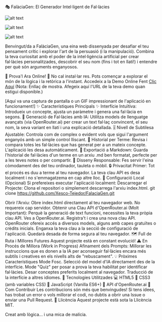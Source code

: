 

🎭 FalàciaGen: El Generador Intel·ligent de Fal·làcies

![alt text](https://img.shields.io/badge/Llic%C3%A8ncia-MIT-green.svg)
 
![alt text](https://img.shields.io/badge/Estat-En%20Desenvolupament-blue.svg)
 
![alt text](https://img.shields.io/badge/Versi%C3%B3-1.0-yellow.svg)

Benvingut/da a FalàciaGen, una eina web dissenyada per desafiar el teu pensament crític i explorar l'art de la persuasió (i la manipulació). Combina la teva curiositat amb el poder de la intel·ligència artificial per crear fal·làcies personalitzades, descobrir el seu nom (fins i tot en llatí!) i entendre per què són arguments enganyosos.

🚀 Prova'l Ara Online! 🚀
No cal instal·lar res. Pots començar a explorar el món de la lògica i la retòrica a l'instant.
Accedeix a la Demo Online Fent [Clic Aquí](https://xesco-tejedor.github.io/falaciaGen/)
(Nota: Enllaç de mostra. Afegeix aquí l'URL de la teva demo quan estigui disponible.)

[Aquí va una captura de pantalla o un GIF impressionant de l'aplicació en funcionament!]
✨ Característiques Principals
✨ Interfície Intuïtiva: Introdueix un concepte, ajusta un paràmetre i genera una fal·làcia en segons.
🧠 Generació de Fal·làcies amb IA: Utilitza models de llenguatge avançats (via OpenRouter.ai) per crear un text fal·laç convincent, el seu nom, la seva variant en llatí i una explicació detallada.
🎚️ Nivell de Subtilesa Ajustable: Controla com de complex o evident vols que sigui l'argument enganyós amb un simple control lliscant.
📜 Historial per Terme: Revisa i compara totes les fal·làcies que has generat per a un mateix concepte. L'aplicació les desa automàticament.
💾 Exportació a Markdown: Guarda l'historial de fal·làcies d'un terme en un arxiu .md ben formatat, perfecte per a les teves notes o per compartir.
📱 Disseny Responsable: Fes servir l'eina còmodament des del teu ordinador, tauleta o mòbil.
🔒 Privacitat Primer: Tot el procés es duu a terme al teu navegador. La teva clau API es desa localment i no s'emmagatzema en cap altre lloc.
🔧 Configuració Local (Opcional)
Si prefereixes executar l'aplicació localment:
Descarregar el Projecte:
Clona el repositori o simplement descarrega l'arxiu index.html.
      git clone https://github.com/Xesco-Tejedor/FalaciaGen.git
    

Obrir l'Arxiu:
Obre index.html directament al teu navegador web. No requereix cap servidor.
Obtenir una Clau API d'OpenRouter.ai (Molt Important):
Perquè la generació de text funcioni, necessites la teva pròpia clau API.
Ves a OpenRouter.ai.
Registra't i crea una nova clau API. OpenRouter ofereix accés a diversos models, alguns amb capes gratuïtes o crèdits inicials.
Enganxa la teva clau a la secció de configuració de l'aplicació. Quedarà desada de forma segura al teu navegador.
🗺️ Full de Ruta i Millores Futures
Aquest projecte està en constant evolució!
⚠️ En Procés de Millora (Work in Progress)
Afinament dels Prompts: Millorar les instruccions que es donen a la IA per aconseguir fal·làcies encara més subtils i creatives en els nivells alts de "rebuscament".
💡 Pròximes Característiques
Mode Fosc.
Selecció del model d'IA directament des de la interfície.
Mode "Quiz" per posar a prova la teva habilitat per identificar fal·làcies.
Desar conceptes preferits localment al navegador.
Traducció de la interfície a altres idiomes.
🚀 Tecnologies Utilitzades
💻 HTML5
🎨 CSS3 (amb variables CSS)
🤖 JavaScript (Vanilla ES6+)
🧠 API d'OpenRouter.ai
🙌 Com Contribuir
Les contribucions són més que benvingudes! Si tens idees, has trobat un error o vols millorar el codi, no dubtis a obrir una Issue o enviar una Pull Request.
📄 Llicència
Aquest projecte està sota la Llicència MIT.

Creat amb lògica... i una mica de malícia.
